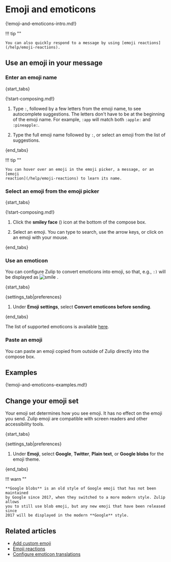 # Emoji and emoticons

{!emoji-and-emoticons-intro.md!}

!!! tip ""

    You can also quickly respond to a message by using [emoji reactions](/help/emoji-reactions).

## Use an emoji in your message

### Enter an emoji name

{start_tabs}

{!start-composing.md!}

1. Type `:`, followed by a few letters from the emoji name, to see autocomplete
   suggestions. The letters don't have to be at the beginning of the emoji name.
   For example, `:app` will match both `:apple:` and `:pineapple:`.

1. Type the full emoji name followed by `:`, or select an emoji from the list of
   suggestions.

{end_tabs}

!!! tip ""

    You can hover over an emoji in the emoji picker, a message, or an [emoji
    reaction](/help/emoji-reactions) to learn its name.

### Select an emoji from the emoji picker

{start_tabs}

{!start-composing.md!}

1. Click the **smiley face** (<i class="fa fa-smile-o"></i>) icon at the
   bottom of the compose box.

1. Select an emoji. You can type to search, use the arrow keys, or click on
   an emoji with your mouse.

{end_tabs}

### Use an emoticon

You can configure Zulip to convert emoticons into emoji, so that, e.g., `:)`
will be displayed as
<img
    src="/static/generated/emoji/images-google-64/1f642.png"
    alt="smile"
    class="emoji-small"
/>
.

{start_tabs}

{settings_tab|preferences}

1. Under **Emoji settings**, select **Convert emoticons before sending**.

{end_tabs}

The list of supported emoticons is available
[here](/help/configure-emoticon-translations).

### Paste an emoji

You can paste an emoji copied from outside of Zulip directly into the compose
box.

## Examples

{!emoji-and-emoticons-examples.md!}

## Change your emoji set

Your emoji set determines how you see emoji. It has no effect on the emoji
you send. Zulip emoji are compatible with screen readers and other accessibility tools.

{start_tabs}

{settings_tab|preferences}

1. Under **Emoji**, select **Google**,
   **Twitter**, **Plain text**, or **Google blobs** for the emoji theme.

{end_tabs}

!!! warn ""

    **Google blobs** is an old style of Google emoji that has not been maintained
    by Google since 2017, when they switched to a more modern style. Zulip allows
    you to still use blob emoji, but any new emoji that have been released since
    2017 will be displayed in the modern **Google** style.

## Related articles

* [Add custom emoji](/help/custom-emoji)
* [Emoji reactions](/help/emoji-reactions)
* [Configure emoticon translations](/help/configure-emoticon-translations)
